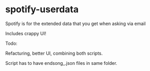 # spotify-userdata

Spotify is for the extended data that you get when asking via email

Includes crappy UI!

Todo:

Refacturing, better UI, combining both scripts.

Script has to have endsong_.json files in same folder.
